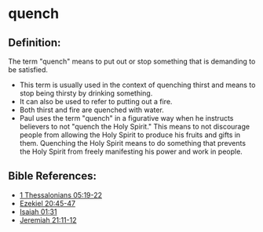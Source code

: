 # quench #

## Definition: ##

The term "quench" means to put out or stop something that is demanding to be satisfied.

* This term is usually used in the context of quenching thirst and means to stop being thirsty by drinking something.
* It can also be used to refer to putting out a fire.
* Both thirst and fire are quenched with water.
* Paul uses the term "quench" in a figurative way when he instructs believers to not "quench the Holy Spirit." This means to not discourage people from allowing the Holy Spirit to produce his fruits and gifts in them. Quenching the Holy Spirit means to do something that prevents the Holy Spirit from freely manifesting his power and work in people.



## Bible References: ##

* [1 Thessalonians 05:19-22](en/tn/1th/help/05/19)
* [Ezekiel 20:45-47](en/tn/ezk/help/20/45)
* [Isaiah 01:31](en/tn/isa/help/01/31)
* [Jeremiah 21:11-12](en/tn/jer/help/21/11)